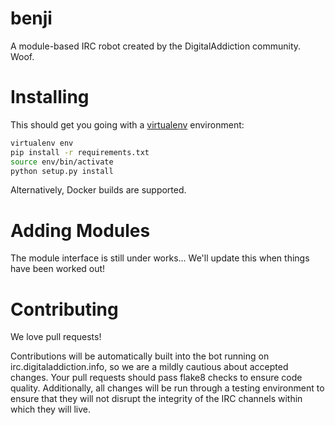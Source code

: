 benji
=====
A module-based IRC robot created by the DigitalAddiction community. Woof.

Installing
==========
This should get you going with a [virtualenv](https://virtualenv.pypa.io/en/latest/)
environment:
```bash
virtualenv env
pip install -r requirements.txt
source env/bin/activate
python setup.py install
```

Alternatively, Docker builds are supported.

Adding Modules
=============
The module interface is still under works... We'll update this when things
have been worked out!

Contributing
============
We love pull requests!

Contributions will be automatically built into the bot running on
irc.digitaladdiction.info, so we are a mildly cautious about accepted
changes. Your pull requests should pass flake8 checks to ensure code quality.
Additionally, all changes will be run through a testing environment to ensure
that they will not disrupt the integrity of the IRC channels within which they
will live.
